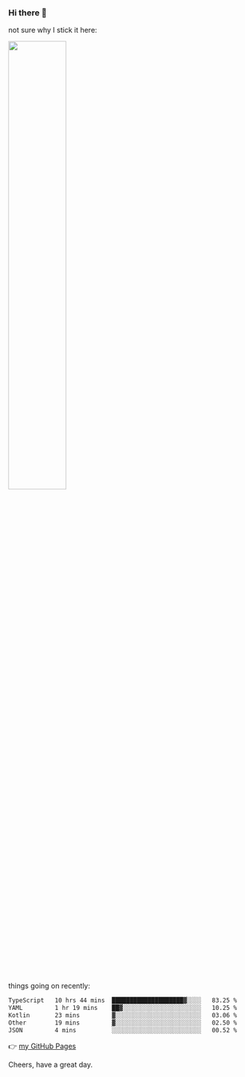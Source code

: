 ### Hi there 👋

not sure why I stick it here:

[<img width="48%" src="https://github-readme-stats.vercel.app/api?username=ykzhukian&show_icons=true&theme=dracula">](https://github.com/anuraghazra/github-readme-stats)


things going on recently:

<!--START_SECTION:waka-->

```txt
TypeScript   10 hrs 44 mins  ████████████████████▓░░░░   83.25 %
YAML         1 hr 19 mins    ██▓░░░░░░░░░░░░░░░░░░░░░░   10.25 %
Kotlin       23 mins         ▓░░░░░░░░░░░░░░░░░░░░░░░░   03.06 %
Other        19 mins         ▓░░░░░░░░░░░░░░░░░░░░░░░░   02.50 %
JSON         4 mins          ░░░░░░░░░░░░░░░░░░░░░░░░░   00.52 %
```

<!--END_SECTION:waka-->

👉 [my GitHub Pages](https://ykzhukian.github.io)

Cheers, have a great day.

